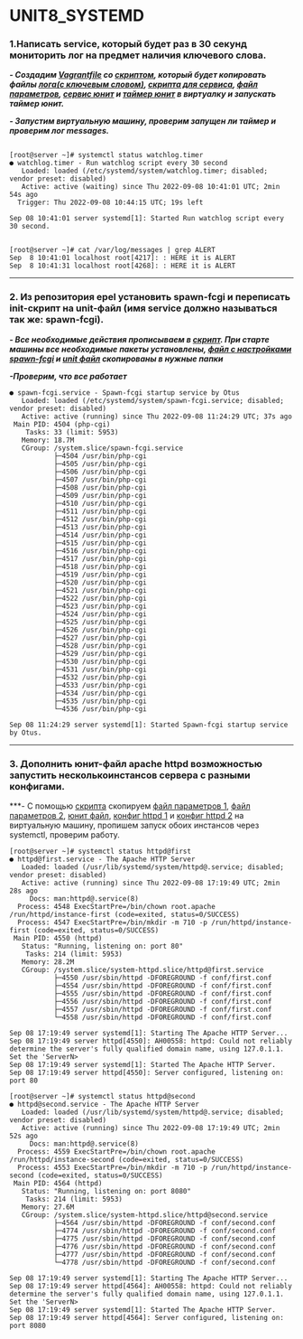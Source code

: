 # UNIT8_SYSTEMD

### 1.Написать service, который будет раз в 30 секунд мониторить лог на предмет наличия ключевого слова.

***- Создадим [Vagrantfile](https://github.com/ChurikovAnatolii/UNIT8_SYSTEMD/blob/main/Vagrantfile) со [скриптом](https://github.com/ChurikovAnatolii/UNIT8_SYSTEMD/blob/main/Unit_script.sh), который будет копировать файлы [лога(c ключевым словом)](https://github.com/ChurikovAnatolii/UNIT8_SYSTEMD/blob/main/watchdog.log), [скрипта для сервиса](https://github.com/ChurikovAnatolii/UNIT8_SYSTEMD/blob/main/watchdog.sh), [файл параметров](https://github.com/ChurikovAnatolii/UNIT8_SYSTEMD/blob/main/watchdog), [сервис юнит](https://github.com/ChurikovAnatolii/UNIT8_SYSTEMD/blob/main/watchlog.service) и [таймер юнит](https://github.com/ChurikovAnatolii/UNIT8_SYSTEMD/blob/main/watchlog.timer) в виртуалку и запускать таймер юнит.***

***- Запустим виртуальную машину, проверим запущен ли таймер и проверим лог messages.***

```console

[root@server ~]# systemctl status watchlog.timer
● watchlog.timer - Run watchlog script every 30 second
   Loaded: loaded (/etc/systemd/system/watchlog.timer; disabled; vendor preset: disabled)
   Active: active (waiting) since Thu 2022-09-08 10:41:01 UTC; 2min 54s ago
  Trigger: Thu 2022-09-08 10:44:15 UTC; 19s left

Sep 08 10:41:01 server systemd[1]: Started Run watchlog script every 30 second.


[root@server ~]# cat /var/log/messages | grep ALERT
Sep  8 10:41:01 localhost root[4217]: : HERE it is ALERT
Sep  8 10:41:31 localhost root[4268]: : HERE it is ALERT

```
---

### 2. Из репозитория epel установить spawn-fcgi и переписать init-скрипт на unit-файл (имя service должно называться так же: spawn-fcgi).  

***- Все необходимые действия прописываем в [скрипт](https://github.com/ChurikovAnatolii/UNIT8_SYSTEMD/blob/main/Unit_script.sh). При старте машины все необходимые пакеты установлены, [файл с настройками spawn-fcgi](https://github.com/ChurikovAnatolii/UNIT8_SYSTEMD/blob/main/spawn-fcgi) и [unit файл](https://github.com/ChurikovAnatolii/UNIT8_SYSTEMD/blob/main/spawn-fcgi.service) скопированы в нужные папки***

***-Проверим, что все работает***

```console
● spawn-fcgi.service - Spawn-fcgi startup service by Otus
   Loaded: loaded (/etc/systemd/system/spawn-fcgi.service; disabled; vendor preset: disabled)
   Active: active (running) since Thu 2022-09-08 11:24:29 UTC; 37s ago
 Main PID: 4504 (php-cgi)
    Tasks: 33 (limit: 5953)
   Memory: 18.7M
   CGroup: /system.slice/spawn-fcgi.service
           ├─4504 /usr/bin/php-cgi
           ├─4505 /usr/bin/php-cgi
           ├─4506 /usr/bin/php-cgi
           ├─4507 /usr/bin/php-cgi
           ├─4508 /usr/bin/php-cgi
           ├─4509 /usr/bin/php-cgi
           ├─4510 /usr/bin/php-cgi
           ├─4511 /usr/bin/php-cgi
           ├─4512 /usr/bin/php-cgi
           ├─4513 /usr/bin/php-cgi
           ├─4514 /usr/bin/php-cgi
           ├─4515 /usr/bin/php-cgi
           ├─4516 /usr/bin/php-cgi
           ├─4517 /usr/bin/php-cgi
           ├─4518 /usr/bin/php-cgi
           ├─4519 /usr/bin/php-cgi
           ├─4520 /usr/bin/php-cgi
           ├─4521 /usr/bin/php-cgi
           ├─4522 /usr/bin/php-cgi
           ├─4523 /usr/bin/php-cgi
           ├─4524 /usr/bin/php-cgi
           ├─4525 /usr/bin/php-cgi
           ├─4526 /usr/bin/php-cgi
           ├─4527 /usr/bin/php-cgi
           ├─4528 /usr/bin/php-cgi
           ├─4529 /usr/bin/php-cgi
           ├─4530 /usr/bin/php-cgi
           ├─4531 /usr/bin/php-cgi
           ├─4532 /usr/bin/php-cgi
           ├─4533 /usr/bin/php-cgi
           ├─4534 /usr/bin/php-cgi
           ├─4535 /usr/bin/php-cgi
           └─4536 /usr/bin/php-cgi

Sep 08 11:24:29 server systemd[1]: Started Spawn-fcgi startup service by Otus.

```

---

### 3. Дополнить юнит-файл apache httpd возможностью запустить несколькоинстансов сервера с разными конфигами.

***- С помощью [скрипта](https://github.com/ChurikovAnatolii/UNIT8_SYSTEMD/blob/main/Unit_script.sh) скопируем [файл параметров 1](https://github.com/ChurikovAnatolii/UNIT8_SYSTEMD/blob/main/httpd-first), [файл параметров 2](https://github.com/ChurikovAnatolii/UNIT8_SYSTEMD/blob/main/httpd-second), [юнит файл](https://github.com/ChurikovAnatolii/UNIT8_SYSTEMD/blob/main/httpd.service), [конфиг httpd 1](https://github.com/ChurikovAnatolii/UNIT8_SYSTEMD/blob/main/first.conf) и [конфиг httpd 2](https://github.com/ChurikovAnatolii/UNIT8_SYSTEMD/blob/main/second.conf) на виртуальную машину, пропишем запуск обоих инстансов через systemctl, проверим работу.

```console
[root@server ~]# systemctl status httpd@first
● httpd@first.service - The Apache HTTP Server
   Loaded: loaded (/usr/lib/systemd/system/httpd@.service; disabled; vendor preset: disabled)
   Active: active (running) since Thu 2022-09-08 17:19:49 UTC; 2min 28s ago
     Docs: man:httpd@.service(8)
  Process: 4548 ExecStartPre=/bin/chown root.apache /run/httpd/instance-first (code=exited, status=0/SUCCESS)
  Process: 4547 ExecStartPre=/bin/mkdir -m 710 -p /run/httpd/instance-first (code=exited, status=0/SUCCESS)
 Main PID: 4550 (httpd)
   Status: "Running, listening on: port 80"
    Tasks: 214 (limit: 5953)
   Memory: 28.2M
   CGroup: /system.slice/system-httpd.slice/httpd@first.service
           ├─4550 /usr/sbin/httpd -DFOREGROUND -f conf/first.conf
           ├─4554 /usr/sbin/httpd -DFOREGROUND -f conf/first.conf
           ├─4555 /usr/sbin/httpd -DFOREGROUND -f conf/first.conf
           ├─4556 /usr/sbin/httpd -DFOREGROUND -f conf/first.conf
           ├─4557 /usr/sbin/httpd -DFOREGROUND -f conf/first.conf
           └─4558 /usr/sbin/httpd -DFOREGROUND -f conf/first.conf

Sep 08 17:19:49 server systemd[1]: Starting The Apache HTTP Server...
Sep 08 17:19:49 server httpd[4550]: AH00558: httpd: Could not reliably determine the server's fully qualified domain name, using 127.0.1.1. Set the 'ServerN>
Sep 08 17:19:49 server systemd[1]: Started The Apache HTTP Server.
Sep 08 17:19:49 server httpd[4550]: Server configured, listening on: port 80

[root@server ~]# systemctl status httpd@second
● httpd@second.service - The Apache HTTP Server
   Loaded: loaded (/usr/lib/systemd/system/httpd@.service; disabled; vendor preset: disabled)
   Active: active (running) since Thu 2022-09-08 17:19:49 UTC; 2min 52s ago
     Docs: man:httpd@.service(8)
  Process: 4559 ExecStartPre=/bin/chown root.apache /run/httpd/instance-second (code=exited, status=0/SUCCESS)
  Process: 4553 ExecStartPre=/bin/mkdir -m 710 -p /run/httpd/instance-second (code=exited, status=0/SUCCESS)
 Main PID: 4564 (httpd)
   Status: "Running, listening on: port 8080"
    Tasks: 214 (limit: 5953)
   Memory: 27.6M
   CGroup: /system.slice/system-httpd.slice/httpd@second.service
           ├─4564 /usr/sbin/httpd -DFOREGROUND -f conf/second.conf
           ├─4774 /usr/sbin/httpd -DFOREGROUND -f conf/second.conf
           ├─4775 /usr/sbin/httpd -DFOREGROUND -f conf/second.conf
           ├─4776 /usr/sbin/httpd -DFOREGROUND -f conf/second.conf
           ├─4777 /usr/sbin/httpd -DFOREGROUND -f conf/second.conf
           └─4778 /usr/sbin/httpd -DFOREGROUND -f conf/second.conf

Sep 08 17:19:49 server systemd[1]: Starting The Apache HTTP Server...
Sep 08 17:19:49 server httpd[4564]: AH00558: httpd: Could not reliably determine the server's fully qualified domain name, using 127.0.1.1. Set the 'ServerN>
Sep 08 17:19:49 server systemd[1]: Started The Apache HTTP Server.
Sep 08 17:19:49 server httpd[4564]: Server configured, listening on: port 8080

```



